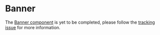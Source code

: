 # Banner

The [Banner component](http://material.io/go/design-banner) is yet to be completed, please follow the [tracking issue](https://github.com/material-components/material-components-web/issues/2658) for more information.

